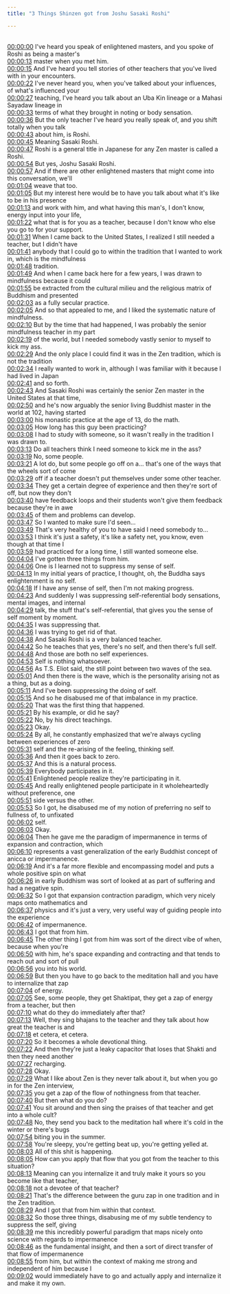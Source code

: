 ```yaml
---
title: "3 Things Shinzen got from Joshu Sasaki Roshi"

---
```

<br>[00:00:00](https://www.youtube.com/watch?v=CdP1gQBlvAE&t=0)   I've heard you speak of enlightened masters, and you spoke of Roshi as being a master's 
<br>[00:00:13](https://www.youtube.com/watch?v=CdP1gQBlvAE&t=13)   master when you met him. 
<br>[00:00:15](https://www.youtube.com/watch?v=CdP1gQBlvAE&t=15)   And I've heard you tell stories of other teachers that you've lived with in your encounters. 
<br>[00:00:22](https://www.youtube.com/watch?v=CdP1gQBlvAE&t=22)   I've never heard you, when you've talked about your influences, of what's influenced your 
<br>[00:00:27](https://www.youtube.com/watch?v=CdP1gQBlvAE&t=27)   teaching, I've heard you talk about an Uba Kin lineage or a Mahasi Sayadaw lineage in 
<br>[00:00:33](https://www.youtube.com/watch?v=CdP1gQBlvAE&t=33)   terms of what they brought in noting or body sensation. 
<br>[00:00:36](https://www.youtube.com/watch?v=CdP1gQBlvAE&t=36)   But the only teacher I've heard you really speak of, and you shift totally when you talk 
<br>[00:00:43](https://www.youtube.com/watch?v=CdP1gQBlvAE&t=43)   about him, is Roshi. 
<br>[00:00:45](https://www.youtube.com/watch?v=CdP1gQBlvAE&t=45)   Meaning Sasaki Roshi. 
<br>[00:00:47](https://www.youtube.com/watch?v=CdP1gQBlvAE&t=47)   Roshi is a general title in Japanese for any Zen master is called a Roshi. 
<br>[00:00:54](https://www.youtube.com/watch?v=CdP1gQBlvAE&t=54)   But yes, Joshu Sasaki Roshi. 
<br>[00:00:57](https://www.youtube.com/watch?v=CdP1gQBlvAE&t=57)   And if there are other enlightened masters that might come into this conversation, we'll 
<br>[00:01:04](https://www.youtube.com/watch?v=CdP1gQBlvAE&t=64)   weave that too. 
<br>[00:01:05](https://www.youtube.com/watch?v=CdP1gQBlvAE&t=65)   But my interest here would be to have you talk about what it's like to be in his presence 
<br>[00:01:13](https://www.youtube.com/watch?v=CdP1gQBlvAE&t=73)   and work with him, and what having this man's, I don't know, energy input into your life, 
<br>[00:01:22](https://www.youtube.com/watch?v=CdP1gQBlvAE&t=82)   what that is for you as a teacher, because I don't know who else you go to for your support. 
<br>[00:01:31](https://www.youtube.com/watch?v=CdP1gQBlvAE&t=91)   When I came back to the United States, I realized I still needed a teacher, but I didn't have 
<br>[00:01:41](https://www.youtube.com/watch?v=CdP1gQBlvAE&t=101)   anybody that I could go to within the tradition that I wanted to work in, which is the mindfulness 
<br>[00:01:48](https://www.youtube.com/watch?v=CdP1gQBlvAE&t=108)   tradition. 
<br>[00:01:49](https://www.youtube.com/watch?v=CdP1gQBlvAE&t=109)   And when I came back here for a few years, I was drawn to mindfulness because it could 
<br>[00:01:55](https://www.youtube.com/watch?v=CdP1gQBlvAE&t=115)   be extracted from the cultural milieu and the religious matrix of Buddhism and presented 
<br>[00:02:03](https://www.youtube.com/watch?v=CdP1gQBlvAE&t=123)   as a fully secular practice. 
<br>[00:02:05](https://www.youtube.com/watch?v=CdP1gQBlvAE&t=125)   And so that appealed to me, and I liked the systematic nature of mindfulness. 
<br>[00:02:10](https://www.youtube.com/watch?v=CdP1gQBlvAE&t=130)   But by the time that had happened, I was probably the senior mindfulness teacher in my part 
<br>[00:02:19](https://www.youtube.com/watch?v=CdP1gQBlvAE&t=139)   of the world, but I needed somebody vastly senior to myself to kick my ass. 
<br>[00:02:29](https://www.youtube.com/watch?v=CdP1gQBlvAE&t=149)   And the only place I could find it was in the Zen tradition, which is not the tradition 
<br>[00:02:34](https://www.youtube.com/watch?v=CdP1gQBlvAE&t=154)   I really wanted to work in, although I was familiar with it because I had lived in Japan 
<br>[00:02:41](https://www.youtube.com/watch?v=CdP1gQBlvAE&t=161)   and so forth. 
<br>[00:02:43](https://www.youtube.com/watch?v=CdP1gQBlvAE&t=163)   And Sasaki Roshi was certainly the senior Zen master in the United States at that time, 
<br>[00:02:50](https://www.youtube.com/watch?v=CdP1gQBlvAE&t=170)   and he's now arguably the senior living Buddhist master in the world at 102, having started 
<br>[00:03:00](https://www.youtube.com/watch?v=CdP1gQBlvAE&t=180)   his monastic practice at the age of 13, do the math. 
<br>[00:03:05](https://www.youtube.com/watch?v=CdP1gQBlvAE&t=185)   How long has this guy been practicing? 
<br>[00:03:08](https://www.youtube.com/watch?v=CdP1gQBlvAE&t=188)   I had to study with someone, so it wasn't really in the tradition I was drawn to. 
<br>[00:03:13](https://www.youtube.com/watch?v=CdP1gQBlvAE&t=193)   Do all teachers think I need someone to kick me in the ass? 
<br>[00:03:19](https://www.youtube.com/watch?v=CdP1gQBlvAE&t=199)   No, some people. 
<br>[00:03:21](https://www.youtube.com/watch?v=CdP1gQBlvAE&t=201)   A lot do, but some people go off on a... that's one of the ways that the wheels sort of come 
<br>[00:03:29](https://www.youtube.com/watch?v=CdP1gQBlvAE&t=209)   off if a teacher doesn't put themselves under some other teacher. 
<br>[00:03:34](https://www.youtube.com/watch?v=CdP1gQBlvAE&t=214)   They get a certain degree of experience and then they're sort of off, but now they don't 
<br>[00:03:40](https://www.youtube.com/watch?v=CdP1gQBlvAE&t=220)   have feedback loops and their students won't give them feedback because they're in awe 
<br>[00:03:45](https://www.youtube.com/watch?v=CdP1gQBlvAE&t=225)   of them and problems can develop. 
<br>[00:03:47](https://www.youtube.com/watch?v=CdP1gQBlvAE&t=227)   So I wanted to make sure I'd seen... 
<br>[00:03:49](https://www.youtube.com/watch?v=CdP1gQBlvAE&t=229)   That's very healthy of you to have said I need somebody to... 
<br>[00:03:53](https://www.youtube.com/watch?v=CdP1gQBlvAE&t=233)   I think it's just a safety, it's like a safety net, you know, even though at that time I 
<br>[00:03:59](https://www.youtube.com/watch?v=CdP1gQBlvAE&t=239)   had practiced for a long time, I still wanted someone else. 
<br>[00:04:04](https://www.youtube.com/watch?v=CdP1gQBlvAE&t=244)   I've gotten three things from him. 
<br>[00:04:06](https://www.youtube.com/watch?v=CdP1gQBlvAE&t=246)   One is I learned not to suppress my sense of self. 
<br>[00:04:13](https://www.youtube.com/watch?v=CdP1gQBlvAE&t=253)   In my initial years of practice, I thought, oh, the Buddha says enlightenment is no self. 
<br>[00:04:18](https://www.youtube.com/watch?v=CdP1gQBlvAE&t=258)   If I have any sense of self, then I'm not making progress. 
<br>[00:04:23](https://www.youtube.com/watch?v=CdP1gQBlvAE&t=263)   And suddenly I was suppressing self-referential body sensations, mental images, and internal 
<br>[00:04:29](https://www.youtube.com/watch?v=CdP1gQBlvAE&t=269)   talk, the stuff that's self-referential, that gives you the sense of self moment by moment. 
<br>[00:04:35](https://www.youtube.com/watch?v=CdP1gQBlvAE&t=275)   I was suppressing that. 
<br>[00:04:36](https://www.youtube.com/watch?v=CdP1gQBlvAE&t=276)   I was trying to get rid of that. 
<br>[00:04:38](https://www.youtube.com/watch?v=CdP1gQBlvAE&t=278)   And Sasaki Roshi is a very balanced teacher. 
<br>[00:04:42](https://www.youtube.com/watch?v=CdP1gQBlvAE&t=282)   So he teaches that yes, there's no self, and then there's full self. 
<br>[00:04:48](https://www.youtube.com/watch?v=CdP1gQBlvAE&t=288)   And those are both no self experiences. 
<br>[00:04:53](https://www.youtube.com/watch?v=CdP1gQBlvAE&t=293)   Self is nothing whatsoever. 
<br>[00:04:56](https://www.youtube.com/watch?v=CdP1gQBlvAE&t=296)   As T.S. Eliot said, the still point between two waves of the sea. 
<br>[00:05:01](https://www.youtube.com/watch?v=CdP1gQBlvAE&t=301)   And then there is the wave, which is the personality arising not as a thing, but as a doing. 
<br>[00:05:11](https://www.youtube.com/watch?v=CdP1gQBlvAE&t=311)   And I've been suppressing the doing of self. 
<br>[00:05:15](https://www.youtube.com/watch?v=CdP1gQBlvAE&t=315)   And so he disabused me of that imbalance in my practice. 
<br>[00:05:20](https://www.youtube.com/watch?v=CdP1gQBlvAE&t=320)   That was the first thing that happened. 
<br>[00:05:21](https://www.youtube.com/watch?v=CdP1gQBlvAE&t=321)   By his example, or did he say? 
<br>[00:05:22](https://www.youtube.com/watch?v=CdP1gQBlvAE&t=322)   No, by his direct teachings. 
<br>[00:05:23](https://www.youtube.com/watch?v=CdP1gQBlvAE&t=323)   Okay. 
<br>[00:05:24](https://www.youtube.com/watch?v=CdP1gQBlvAE&t=324)   By all, he constantly emphasized that we're always cycling between experiences of zero 
<br>[00:05:31](https://www.youtube.com/watch?v=CdP1gQBlvAE&t=331)   self and the re-arising of the feeling, thinking self. 
<br>[00:05:36](https://www.youtube.com/watch?v=CdP1gQBlvAE&t=336)   And then it goes back to zero. 
<br>[00:05:37](https://www.youtube.com/watch?v=CdP1gQBlvAE&t=337)   And this is a natural process. 
<br>[00:05:39](https://www.youtube.com/watch?v=CdP1gQBlvAE&t=339)   Everybody participates in it. 
<br>[00:05:41](https://www.youtube.com/watch?v=CdP1gQBlvAE&t=341)   Enlightened people realize they're participating in it. 
<br>[00:05:45](https://www.youtube.com/watch?v=CdP1gQBlvAE&t=345)   And really enlightened people participate in it wholeheartedly without preference, one 
<br>[00:05:51](https://www.youtube.com/watch?v=CdP1gQBlvAE&t=351)   side versus the other. 
<br>[00:05:53](https://www.youtube.com/watch?v=CdP1gQBlvAE&t=353)   So I got, he disabused me of my notion of preferring no self to fullness of, to unfixated 
<br>[00:06:02](https://www.youtube.com/watch?v=CdP1gQBlvAE&t=362)   self. 
<br>[00:06:03](https://www.youtube.com/watch?v=CdP1gQBlvAE&t=363)   Okay. 
<br>[00:06:04](https://www.youtube.com/watch?v=CdP1gQBlvAE&t=364)   Then he gave me the paradigm of impermanence in terms of expansion and contraction, which 
<br>[00:06:10](https://www.youtube.com/watch?v=CdP1gQBlvAE&t=370)   represents a vast generalization of the early Buddhist concept of anicca or impermanence. 
<br>[00:06:19](https://www.youtube.com/watch?v=CdP1gQBlvAE&t=379)   And it's a far more flexible and encompassing model and puts a whole positive spin on what 
<br>[00:06:26](https://www.youtube.com/watch?v=CdP1gQBlvAE&t=386)   in early Buddhism was sort of looked at as part of suffering and had a negative spin. 
<br>[00:06:32](https://www.youtube.com/watch?v=CdP1gQBlvAE&t=392)   So I got that expansion contraction paradigm, which very nicely maps onto mathematics and 
<br>[00:06:37](https://www.youtube.com/watch?v=CdP1gQBlvAE&t=397)   physics and it's just a very, very useful way of guiding people into the experience 
<br>[00:06:42](https://www.youtube.com/watch?v=CdP1gQBlvAE&t=402)   of impermanence. 
<br>[00:06:43](https://www.youtube.com/watch?v=CdP1gQBlvAE&t=403)   I got that from him. 
<br>[00:06:45](https://www.youtube.com/watch?v=CdP1gQBlvAE&t=405)   The other thing I got from him was sort of the direct vibe of when, because when you're 
<br>[00:06:50](https://www.youtube.com/watch?v=CdP1gQBlvAE&t=410)   with him, he's space expanding and contracting and that tends to reach out and sort of pull 
<br>[00:06:56](https://www.youtube.com/watch?v=CdP1gQBlvAE&t=416)   you into his world. 
<br>[00:06:59](https://www.youtube.com/watch?v=CdP1gQBlvAE&t=419)   But then you have to go back to the meditation hall and you have to internalize that zap 
<br>[00:07:04](https://www.youtube.com/watch?v=CdP1gQBlvAE&t=424)   of energy. 
<br>[00:07:05](https://www.youtube.com/watch?v=CdP1gQBlvAE&t=425)   See, some people, they get Shaktipat, they get a zap of energy from a teacher, but then 
<br>[00:07:10](https://www.youtube.com/watch?v=CdP1gQBlvAE&t=430)   what do they do immediately after that? 
<br>[00:07:13](https://www.youtube.com/watch?v=CdP1gQBlvAE&t=433)   Well, they sing bhajans to the teacher and they talk about how great the teacher is and 
<br>[00:07:18](https://www.youtube.com/watch?v=CdP1gQBlvAE&t=438)   et cetera, et cetera. 
<br>[00:07:20](https://www.youtube.com/watch?v=CdP1gQBlvAE&t=440)   So it becomes a whole devotional thing. 
<br>[00:07:22](https://www.youtube.com/watch?v=CdP1gQBlvAE&t=442)   And then they're just a leaky capacitor that loses that Shakti and then they need another 
<br>[00:07:27](https://www.youtube.com/watch?v=CdP1gQBlvAE&t=447)   recharging. 
<br>[00:07:28](https://www.youtube.com/watch?v=CdP1gQBlvAE&t=448)   Okay. 
<br>[00:07:29](https://www.youtube.com/watch?v=CdP1gQBlvAE&t=449)   What I like about Zen is they never talk about it, but when you go in for the Zen interview, 
<br>[00:07:35](https://www.youtube.com/watch?v=CdP1gQBlvAE&t=455)   you get a zap of the flow of nothingness from that teacher. 
<br>[00:07:40](https://www.youtube.com/watch?v=CdP1gQBlvAE&t=460)   But then what do you do? 
<br>[00:07:41](https://www.youtube.com/watch?v=CdP1gQBlvAE&t=461)   You sit around and then sing the praises of that teacher and get into a whole cult? 
<br>[00:07:48](https://www.youtube.com/watch?v=CdP1gQBlvAE&t=468)   No, they send you back to the meditation hall where it's cold in the winter or there's bugs 
<br>[00:07:54](https://www.youtube.com/watch?v=CdP1gQBlvAE&t=474)   biting you in the summer. 
<br>[00:07:58](https://www.youtube.com/watch?v=CdP1gQBlvAE&t=478)   You're sleepy, you're getting beat up, you're getting yelled at. 
<br>[00:08:03](https://www.youtube.com/watch?v=CdP1gQBlvAE&t=483)   All of this shit is happening. 
<br>[00:08:05](https://www.youtube.com/watch?v=CdP1gQBlvAE&t=485)   How can you apply that flow that you got from the teacher to this situation? 
<br>[00:08:13](https://www.youtube.com/watch?v=CdP1gQBlvAE&t=493)   Meaning can you internalize it and truly make it yours so you become like that teacher, 
<br>[00:08:18](https://www.youtube.com/watch?v=CdP1gQBlvAE&t=498)   not a devotee of that teacher? 
<br>[00:08:21](https://www.youtube.com/watch?v=CdP1gQBlvAE&t=501)   That's the difference between the guru zap in one tradition and in the Zen tradition. 
<br>[00:08:29](https://www.youtube.com/watch?v=CdP1gQBlvAE&t=509)   And I got that from him within that context. 
<br>[00:08:32](https://www.youtube.com/watch?v=CdP1gQBlvAE&t=512)   So those three things, disabusing me of my subtle tendency to suppress the self, giving 
<br>[00:08:39](https://www.youtube.com/watch?v=CdP1gQBlvAE&t=519)   me this incredibly powerful paradigm that maps nicely onto science with regards to impermanence 
<br>[00:08:46](https://www.youtube.com/watch?v=CdP1gQBlvAE&t=526)   as the fundamental insight, and then a sort of direct transfer of that flow of impermanence 
<br>[00:08:55](https://www.youtube.com/watch?v=CdP1gQBlvAE&t=535)   from him, but within the context of making me strong and independent of him because I 
<br>[00:09:02](https://www.youtube.com/watch?v=CdP1gQBlvAE&t=542)   would immediately have to go and actually apply and internalize it and make it my own. 
<br>